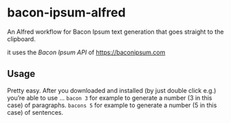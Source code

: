 # bacon-ipsum-alfred
An Alfred workflow for Bacon Ipsum text generation that goes straight to the clipboard.

it uses the *Bacon Ipsum API* of https://baconipsum.com

## Usage
Pretty easy.
After you downloaded and installed (by just double click e.g.) you’re able to use …
`bacon 3` for example to generate a number (3 in this case) of paragraphs.
`bacons 5` for example to generate a number (5 in this case) of sentences.
